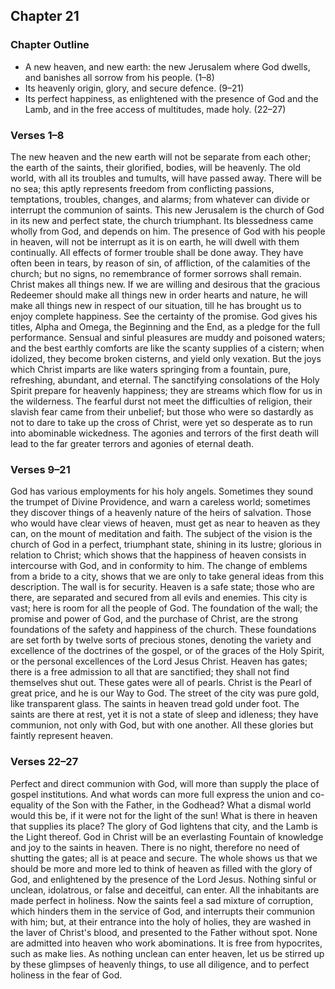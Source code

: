 ## Chapter 21

### Chapter Outline

- A new heaven, and new earth: the new Jerusalem where God dwells, and banishes all sorrow from his people. (1–8)
- Its heavenly origin, glory, and secure defence. (9–21)
- Its perfect happiness, as enlightened with the presence of God and the Lamb, and in the free access of multitudes, made holy. (22–27)

### Verses 1–8

The new heaven and the new earth will not be separate from each other; the earth of the saints, their glorified, bodies, will be heavenly. The old world, with all its troubles and tumults, will have passed away. There will be no sea; this aptly represents freedom from conflicting passions, temptations, troubles, changes, and alarms; from whatever can divide or interrupt the communion of saints. This new Jerusalem is the church of God in its new and perfect state, the church triumphant. Its blessedness came wholly from God, and depends on him. The presence of God with his people in heaven, will not be interrupt as it is on earth, he will dwell with them continually. All effects of former trouble shall be done away. They have often been in tears, by reason of sin, of affliction, of the calamities of the church; but no signs, no remembrance of former sorrows shall remain. Christ makes all things new. If we are willing and desirous that the gracious Redeemer should make all things new in order hearts and nature, he will make all things new in respect of our situation, till he has brought us to enjoy complete happiness. See the certainty of the promise. God gives his titles, Alpha and Omega, the Beginning and the End, as a pledge for the full performance. Sensual and sinful pleasures are muddy and poisoned waters; and the best earthly comforts are like the scanty supplies of a cistern; when idolized, they become broken cisterns, and yield only vexation. But the joys which Christ imparts are like waters springing from a fountain, pure, refreshing, abundant, and eternal. The sanctifying consolations of the Holy Spirit prepare for heavenly happiness; they are streams which flow for us in the wilderness. The fearful durst not meet the difficulties of religion, their slavish fear came from their unbelief; but those who were so dastardly as not to dare to take up the cross of Christ, were yet so desperate as to run into abominable wickedness. The agonies and terrors of the first death will lead to the far greater terrors and agonies of eternal death.

### Verses 9–21

God has various employments for his holy angels. Sometimes they sound the trumpet of Divine Providence, and warn a careless world; sometimes they discover things of a heavenly nature of the heirs of salvation. Those who would have clear views of heaven, must get as near to heaven as they can, on the mount of meditation and faith. The subject of the vision is the church of God in a perfect, triumphant state, shining in its lustre; glorious in relation to Christ; which shows that the happiness of heaven consists in intercourse with God, and in conformity to him. The change of emblems from a bride to a city, shows that we are only to take general ideas from this description. The wall is for security. Heaven is a safe state; those who are there, are separated and secured from all evils and enemies. This city is vast; here is room for all the people of God. The foundation of the wall; the promise and power of God, and the purchase of Christ, are the strong foundations of the safety and happiness of the church. These foundations are set forth by twelve sorts of precious stones, denoting the variety and excellence of the doctrines of the gospel, or of the graces of the Holy Spirit, or the personal excellences of the Lord Jesus Christ. Heaven has gates; there is a free admission to all that are sanctified; they shall not find themselves shut out. These gates were all of pearls. Christ is the Pearl of great price, and he is our Way to God. The street of the city was pure gold, like transparent glass. The saints in heaven tread gold under foot. The saints are there at rest, yet it is not a state of sleep and idleness; they have communion, not only with God, but with one another. All these glories but faintly represent heaven.

### Verses 22–27

Perfect and direct communion with God, will more than supply the place of gospel institutions. And what words can more full express the union and co-equality of the Son with the Father, in the Godhead? What a dismal world would this be, if it were not for the light of the sun! What is there in heaven that supplies its place? The glory of God lightens that city, and the Lamb is the Light thereof. God in Christ will be an everlasting Fountain of knowledge and joy to the saints in heaven. There is no night, therefore no need of shutting the gates; all is at peace and secure. The whole shows us that we should be more and more led to think of heaven as filled with the glory of God, and enlightened by the presence of the Lord Jesus. Nothing sinful or unclean, idolatrous, or false and deceitful, can enter. All the inhabitants are made perfect in holiness. Now the saints feel a sad mixture of corruption, which hinders them in the service of God, and interrupts their communion with him; but, at their entrance into the holy of holies, they are washed in the laver of Christ's blood, and presented to the Father without spot. None are admitted into heaven who work abominations. It is free from hypocrites, such as make lies. As nothing unclean can enter heaven, let us be stirred up by these glimpses of heavenly things, to use all diligence, and to perfect holiness in the fear of God.

